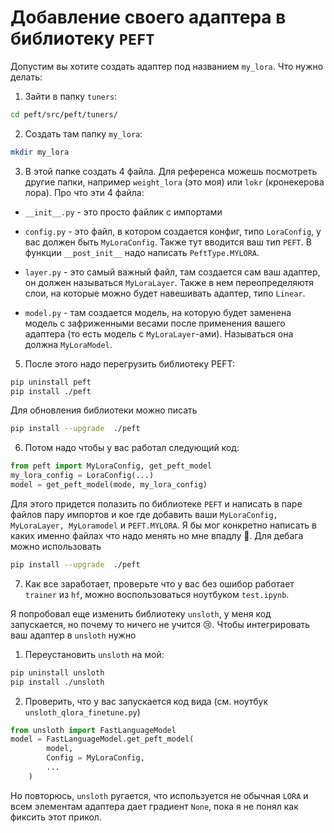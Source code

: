 # Добавление своего адаптера в библиотеку `PEFT`

Допустим вы хотите создать адаптер под названием `my_lora`. Что нужно делать:

1. Зайти в папку `tuners`:

```bash
cd peft/src/peft/tuners/
```

2. Создать там папку `my_lora`:

```bash
mkdir my_lora
```

3. В этой папке создать 4 файла. Для референса можешь посмотреть другие папки, например `weight_lora` (это моя) или `lokr` (кронекерова лора). Про что эти 4 файла:

- `__init__.py` - это просто файлик с импортами

- `config.py` - это файл, в котором создается конфиг, типо `LoraConfig`, у вас должен быть `MyLoraConfig`. Также тут вводится ваш тип `PEFT`. В функции `__post_init__` надо написать `PeftType.MYLORA`.

- `layer.py` - это самый важный файл, там создается сам ваш адаптер, он должен называться `MyLoraLayer`. Также в нем переопределяютя слои, на которые можно будет навешивать адаптер, типо `Linear`.

- `model.py` - там создается модель, на которую будет заменена модель с зафриженными весами после применения вашего адаптера (то есть модель с `MyLoraLayer`-ами). Называться она должна `MyLoraModel`.

5. После этого надо перегрузить библиотеку PEFT:

```bash
pip uninstall peft
pip install ./peft
```

Для обновления библиотеки можно писать 
```bash
pip install --upgrade  ./peft
```

6. Потом надо чтобы у вас работал следующий код:
```python
from peft import MyLoraConfig, get_peft_model
my_lora_config = LoraConfig(...)
model = get_peft_model(mode, my_lora_config)
```

Для этого придется полазить по библиотеке `PEFT` и написать в паре файлов пару импортов и кое где добавить ваши `MyLoraConfig, MyLoraLayer, MyLoramodel` и `PEFT.MYLORA`. Я бы мог конкретно написать в каких именно файлах что надо менять но мне впадлу 🤗. Для дебага можно использовать 
```bash
pip install --upgrade  ./peft
```

7. Как все заработает, проверьте что у вас без ошибор работает `trainer` из `hf`, можно воспользоваться ноутбуком `test.ipynb`.


Я попробовал еще изменить библиотеку `unsloth`, у меня код запускается, но почему то ничего не учится 😢. Чтобы интегрировать ваш адаптер в `unsloth` нужно

1. Переустановить `unsloth` на мой: 
```bash
pip uninstall unsloth
pip install ./unsloth
```

2. Проверить, что у вас запускается код вида (см. ноутбук `unsloth_qlora_finetune.py`)
```python
from unsloth import FastLanguageModel
model = FastLanguageModel.get_peft_model(
        model,
        Config = MyLoraConfig,
        ...
    )
```

Но повторюсь, `unsloth` ругается, что используется не обычная `LORA` и всем элементам адаптера дает градиент `None`, пока я не понял как фиксить этот прикол.